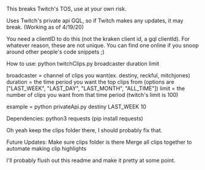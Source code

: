 This breaks Twitch's TOS, use at your own risk.

Uses Twitch's private api GQL, so if Twitch makes any updates, it may break. (Working as of 4/19/20) 

You need a clientID to do this (not the kraken client id, a gql clientId). For whatever reason, these are not unique. You can find one online if you snoop around other people's code snippets ;)

How to use:
  python twitchClips.py broadcaster duration limit

  broadcaster = channel of clips you want(ex. destiny, reckful, mitchjones)
  duration = the time period you want the top clips from (options are ["LAST_WEEK", "LAST_DAY", "LAST_MONTH", "ALL_TIME"])
  limit = the number of clips you want from that time period (twitch's limit is 100)

  example = python privateApi.py destiny LAST_WEEK 10

Dependencies:
  python3
  requests (pip install requests)


Oh yeah keep the clips folder there, I should probably fix that.

Future Updates:
  Make sure clips folder is there
  Merge all clips together to automate making clip highlights


I'll probably flush out this readme and make it pretty at some point. 

  


